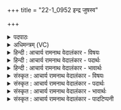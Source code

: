 +++
title = "22-1_0952 इन्द्र जुषस्व"

+++
<details><summary>पदपाठः</summary>

इ꣡न्द्र꣢꣯। जु꣣ष꣡स्व꣢। प्र। व꣣ह। आ꣢। या꣣हि। शूर। ह꣡रि꣢꣯ह। पि꣡ब꣢꣯। सु꣣त꣡स्य꣢। म꣣तिः꣢। न। म꣡धोः꣢꣯। च꣣कानः꣢। चा꣡रुः꣢꣯। म꣡दा꣢꣯य। ९५२।
</details>

<details><summary>अधिमन्त्रम् (VC)</summary>

- इन्द्रः
- पावकोऽग्निर्बार्हस्पत्यो वा, गृहपतियविष्ठौ सहसः पुत्रावन्यतरो वा
- बृहती
- मध्यमः
</details>

<details><summary>हिन्दी : आचार्य रामनाथ वेदालंकार - विषयः</summary>

प्रथम मन्त्र में जीवात्मा का विषय है।
</details>

<details><summary>हिन्दी : आचार्य रामनाथ वेदालंकार - पदार्थः</summary>

पदार्थान्वयभाषाः -  हे (इन्द्र) जीवात्मन् ! तू (जुषस्व) प्रसन्न हो, (प्र वह) शरीरयात्रा को भली-भाँति वहन कर। हे (शूर) वीर, हे (हरिह) ज्ञानेन्द्रिय एवं कर्मेन्द्रियों से व्यवहार करनेवाले ! (तू आ याहि) आ। तू (सुतस्य) तैयार हुए वीररस का (पिब) पान कर। (मतिः न) मेधावी पुरुष के समान (चारुः) श्रेष्ठ तू (मदाय) उत्साह के लिए (मधोः) मधुर भक्ति-रस का (चकानः) प्रेमी बन ॥१॥ इस मन्त्र में उपमालङ्कार है ॥१॥
</details>

<details><summary>हिन्दी : आचार्य रामनाथ वेदालंकार - भावार्थः</summary>

भावार्थभाषाः -  मनुष्य का आत्मा वीररस का पान कर,उत्साहवान् होकर,भक्तिरस की तरङ्गों से तरङ्गित होकर कठिन से कठिन कार्यों को कर सकता है ॥१॥
</details>

<details><summary>संस्कृत : आचार्य रामनाथ वेदालंकार - विषयः</summary>

अथ जीवात्मविषय उच्यते।
</details>

<details><summary>संस्कृत : आचार्य रामनाथ वेदालंकार - पदार्थः</summary>

पदार्थान्वयभाषाः -  हे (इन्द्र) जीवात्मन् ! त्वम् (जुषस्व) प्रीयस्व, (प्र वह) देहयात्रां प्रकर्षेण वह। हे (शूर) वीर, हे (हरिह) ज्ञानेन्द्रियकर्मेन्द्रियाभ्यां व्यवहर्तः ! [हरिभ्यां ज्ञानकर्मेन्द्रियाभ्यां हन्ति गच्छति व्यवहरतीति हरिहा, तत्संबुद्धौ।] त्वम् (आ याहि) आगच्छ। त्वम् (सुतस्य) अभिषुतस्य वीररसस्य (पिब) पानं कुरु। (मतिः न) मेधावी पुरुष इव। [मतिरिति मेधाविनाम। निघं० ३।१५।] (चारुः) श्रेष्ठः त्वम् (मदाय) उत्साहाय (मधोः) मधुरस्य भक्तिरसस्य (चकानः) कामयमानः भव ॥१॥ अत्रोपमालङ्कारः ॥१॥
</details>

<details><summary>संस्कृत : आचार्य रामनाथ वेदालंकार - भावार्थः</summary>

भावार्थभाषाः -  मनुष्यस्यात्मा वीररसं पीत्वोत्साहवान् भूत्वा भक्तिरसतरङ्गैस्तरङ्गितो भूत्वा कठिनतमान्यपि कार्याणि कर्तुं शक्नोति ॥१॥
</details>

<details><summary>संस्कृत : आचार्य रामनाथ वेदालंकार - पादटिप्पनी</summary>

टिप्पणी:   १.अथ० २।५।१,‘हरिह’ ‘मतिर्न’ इत्यत्र क्रमेण ‘हरिभ्या॑म्’ ‘म॒तेरि॒ह’ इति पाठः।
</details>
